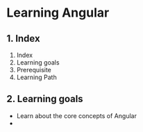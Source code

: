 # Learning Angular

## 1. Index
1. Index
2. Learning goals
3. Prerequisite
4. Learning Path

## 2. Learning goals
- Learn about the core concepts of Angular
- 
